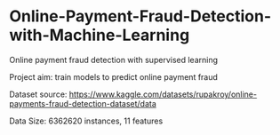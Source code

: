 # Online-Payment-Fraud-Detection-with-Machine-Learning
Online payment fraud detection with supervised learning 

Project aim: train models to predict online payment fraud

Dataset source: https://www.kaggle.com/datasets/rupakroy/online-payments-fraud-detection-dataset/data

Data Size: 6362620 instances, 11 features
